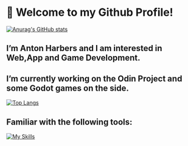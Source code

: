 # 👋 Welcome to my Github Profile!

[![Anurag's GitHub stats](https://github-readme-stats.vercel.app/api?username=antonharbers)](https://github.com/anuraghazra/github-readme-stats)

## I’m Anton Harbers and I am interested in Web,App and Game Development.
## I’m currently working on the Odin Project and some Godot games on the side.

[![Top Langs](https://github-readme-stats-git-masterrstaa-rickstaa.vercel.app/api/top-langs/?username=antonharbers&theme=dracula)](https://github.com/anuraghazra/github-readme-stats)

## Familiar with the following tools:
[![My Skills](https://skillicons.dev/icons?i=js,html,css,ts,nodejs,react,nextjs,tailwind,dart,flutter,godot,unity,cs,postgres,mysql,prisma,mongo)](https://skillicons.dev)

<!---
AntonHarbers/AntonHarbers is a ✨ special ✨ repository because its `README.md` (this file) appears on your GitHub profile.
You can click the Preview link to take a look at your changes.
--->


